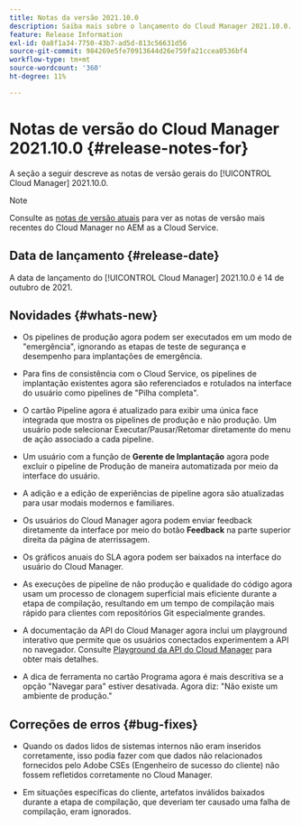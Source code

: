 ```yaml
---
title: Notas da versão 2021.10.0
description: Saiba mais sobre o lançamento do Cloud Manager 2021.10.0.
feature: Release Information
exl-id: 0a8f1a34-7750-43b7-ad5d-813c56631d56
source-git-commit: 984269e5fe70913644d26e759fa21ccea0536bf4
workflow-type: tm+mt
source-wordcount: '360'
ht-degree: 11%

---
```


# Notas de versão do Cloud Manager 2021.10.0 {#release-notes-for}

A seção a seguir descreve as notas de versão gerais do [!UICONTROL Cloud Manager] 2021.10.0.

>[!NOTE]
>Consulte as [notas de versão atuais](https://experienceleague.adobe.com/pt-br/docs/experience-manager-cloud-service/content/release-notes/cloud-manager/current#getting-access) para ver as notas de versão mais recentes do Cloud Manager no AEM as a Cloud Service.

## Data de lançamento {#release-date}

A data de lançamento do [!UICONTROL Cloud Manager] 2021.10.0 é 14 de outubro de 2021.

## Novidades {#whats-new}

* Os pipelines de produção agora podem ser executados em um modo de &quot;emergência&quot;, ignorando as etapas de teste de segurança e desempenho para implantações de emergência.

* Para fins de consistência com o Cloud Service, os pipelines de implantação existentes agora são referenciados e rotulados na interface do usuário como pipelines de &quot;Pilha completa&quot;.

* O cartão Pipeline agora é atualizado para exibir uma única face integrada que mostra os pipelines de produção e não produção. Um usuário pode selecionar Executar/Pausar/Retomar diretamente do menu de ação associado a cada pipeline.

* Um usuário com a função de **Gerente de Implantação** agora pode excluir o pipeline de Produção de maneira automatizada por meio da interface do usuário.

* A adição e a edição de experiências de pipeline agora são atualizadas para usar modais modernos e familiares.

* Os usuários do Cloud Manager agora podem enviar feedback diretamente da interface por meio do botão **Feedback** na parte superior direita da página de aterrissagem.

* Os gráficos anuais do SLA agora podem ser baixados na interface do usuário do Cloud Manager.

* As execuções de pipeline de não produção e qualidade do código agora usam um processo de clonagem superficial mais eficiente durante a etapa de compilação, resultando em um tempo de compilação mais rápido para clientes com repositórios Git especialmente grandes.

* A documentação da API do Cloud Manager agora inclui um playground interativo que permite que os usuários conectados experimentem a API no navegador. Consulte [Playground da API do Cloud Manager](https://developer.adobe.com/experience-cloud/cloud-manager/reference/playground/) para obter mais detalhes.

* A dica de ferramenta no cartão Programa agora é mais descritiva se a opção &quot;Navegar para&quot; estiver desativada. Agora diz: &quot;Não existe um ambiente de produção.&quot;


## Correções de erros {#bug-fixes}

* Quando os dados lidos de sistemas internos não eram inseridos corretamente, isso podia fazer com que dados não relacionados fornecidos pelo Adobe CSEs (Engenheiro de sucesso do cliente) não fossem refletidos corretamente no Cloud Manager.

* Em situações específicas do cliente, artefatos inválidos baixados durante a etapa de compilação, que deveriam ter causado uma falha de compilação, eram ignorados.
